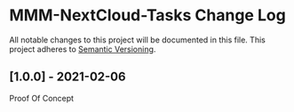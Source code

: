 # MMM-NextCloud-Tasks Change Log

All notable changes to this project will be documented in this file.
This project adheres to [Semantic Versioning](http://semver.org/).

## [1.0.0] - 2021-02-06

Proof Of Concept
